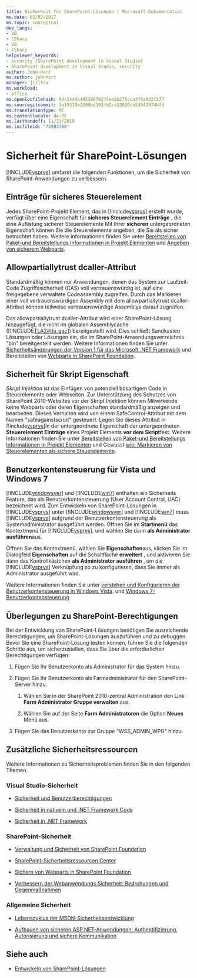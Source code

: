 ```yaml
---
title: Sicherheit für SharePoint-Lösungen | Microsoft-Dokumentation
ms.date: 02/02/2017
ms.topic: conceptual
dev_langs:
- VB
- CSharp
- VB
- CSharp
helpviewer_keywords:
- security [SharePoint development in Visual Studio]
- SharePoint development in Visual Studio, security
author: John-Hart
ms.author: johnhart
manager: jillfra
ms.workload:
- office
ms.openlocfilehash: 6dc1449a40528670274ea5b275cca3f0a8d2f277
ms.sourcegitcommit: 3a19319e2599bd193fb2ca32020ca53942974bfd
ms.translationtype: MT
ms.contentlocale: de-DE
ms.lasthandoff: 11/13/2019
ms.locfileid: "73983780"
---
```

# <a name="security-for-sharepoint-solutions"></a>Sicherheit für SharePoint-Lösungen
  [!INCLUDE[vsprvs](../sharepoint/includes/vsprvs-md.md)] umfasst die folgenden Funktionen, um die Sicherheit von SharePoint-Anwendungen zu verbessern.

## <a name="safe-control-entries"></a>Einträge für sicheres Steuerelement
 Jedes SharePoint-Projekt Element, das in [!include[vsprvs](../sharepoint/includes/vsprvs-md.md)] erstellt wurde, verfügt über eine Eigenschaft für **sicheres Steuerelement Einträge** , die eine Auflistung sicherer Steuerelemente Mit Ihrer **sicheren** untergeordneten Eigenschaft können Sie die Steuerelemente angeben, die Sie als sicher betrachtet haben. Weitere Informationen finden Sie unter [Bereitstellen von Paket-und Bereitstellungs Informationen in Projekt Elementen](../sharepoint/providing-packaging-and-deployment-information-in-project-items.md) und [Angeben von sicherem Webparts](/previous-versions/office/developer/sharepoint2003/dd583154(v=office.11)#specifying-safe-web-parts).

## <a name="allowpartiallytrustedcallers-attribute"></a>Allowpartiallytrust dcaller-Attribut
 Standardmäßig können nur Anwendungen, denen das System zur Laufzeit-Code Zugriffssicherheit (CAS) voll vertrauenswürdig ist, auf eine freigegebene verwaltete Codeassembly zugreifen. Durch das Markieren einer voll vertrauenswürdigen Assembly mit dem allowpartiallytrust dcaller-Attribut können teilweise vertrauenswürdige Assemblys darauf zugreifen.

 Das allowpartiallytrust dcaller-Attribut wird einer SharePoint-Lösung hinzugefügt, die nicht im globalen Assemblycache ([!INCLUDE[TLA2#tla_gac](../sharepoint/includes/tla2sharptla-gac-md.md)]) bereitgestellt wird. Dies schließt Sandkasten Lösungen oder Lösungen ein, die im SharePoint-Anwendungsverzeichnis "bin" bereitgestellt werden. Weitere Informationen finden Sie unter [Sicherheitsänderungen der Version 1 für das Microsoft .NET Framework](/previous-versions/msp-n-p/ff921345(v=pandp.10)) und Bereitstellen von [Webparts in SharePoint Foundation](/previous-versions/office/developer/sharepoint-2010/cc768621(v=office.14)).

## <a name="safe-against-script-property"></a>Sicherheit für Skript Eigenschaft
 *Skript Injektion* ist das Einfügen von potenziell bösartigem Code in Steuerelemente oder Webseiten. Zur Unterstützung des Schutzes von SharePoint 2010-Websites vor der Skript Injektion können Mitwirkende keine Webparts oder deren Eigenschaften standardmäßig anzeigen und bearbeiten. Dieses Verhalten wird von einem SafeControl-Attribut mit dem Namen "safeagainstscript" gesteuert. Legen Sie dieses Attribut in [!include[vsprvs](../sharepoint/includes/vsprvs-md.md)]in der untergeordnete Eigenschaft der untergeordneten **Steuerelement Einträge** eines Projekt Elements **vor dem Skript**fest. Weitere Informationen finden Sie unter [Bereitstellen von Paket-und Bereitstellungs Informationen in Projekt Elementen](../sharepoint/providing-packaging-and-deployment-information-in-project-items.md) und Gewusst [wie: Markieren von Steuerelementen als sichere Steuerelemente](../sharepoint/how-to-mark-controls-as-safe-controls.md).

## <a name="vista-and-windows-7-user-account-control"></a>Benutzerkontensteuerung für Vista und Windows 7
 [!INCLUDE[windowsver](../sharepoint/includes/windowsver-md.md)] und [!INCLUDE[win7](../sharepoint/includes/win7-md.md)] enthalten ein Sicherheits Feature, das als Benutzerkontensteuerung (User Account Control, UAC) bezeichnet wird. Zum Entwickeln von SharePoint-Lösungen in [!INCLUDE[vsprvs](../sharepoint/includes/vsprvs-md.md)] unter [!INCLUDE[windowsver](../sharepoint/includes/windowsver-md.md)] und [!INCLUDE[win7](../sharepoint/includes/win7-md.md)] muss [!INCLUDE[vsprvs](../sharepoint/includes/vsprvs-md.md)] aufgrund der Benutzerkontensteuerung als Systemadministrator ausgeführt werden. Öffnen Sie im **Startmenü** das Kontextmenü für [!INCLUDE[vsprvs](../sharepoint/includes/vsprvs-md.md)], und wählen Sie dann **als Administrator ausführen**aus.

 Öffnen Sie das Kontextmenü, wählen Sie **Eigenschaften**aus, klicken Sie im Dialogfeld **Eigenschaften** auf die Schaltfläche **erweitert** , und aktivieren Sie dann das Kontrollkästchen **als Administrator ausführen** , um die [!INCLUDE[vsprvs](../sharepoint/includes/vsprvs-md.md)] Verknüpfung so zu konfigurieren, dass Sie immer als Administrator ausgeführt wird.

 Weitere Informationen finden Sie unter [verstehen und Konfigurieren der Benutzerkontensteuerung in Windows Vista](/previous-versions/windows/it-pro/windows-vista/cc709628(v=ws.10)). und [Windows 7-Benutzerkontensteuerung](/previous-versions/windows/it-pro/windows-server-2008-R2-and-2008/cc731416(v=ws.10)).

## <a name="sharepoint-permissions-considerations"></a>Überlegungen zu SharePoint-Berechtigungen
 Bei der Entwicklung von SharePoint-Lösungen benötigen Sie ausreichende Berechtigungen, um SharePoint-Lösungen auszuführen und zu debuggen. Bevor Sie eine SharePoint-Lösung testen können, führen Sie die folgenden Schritte aus, um sicherzustellen, dass Sie über die erforderlichen Berechtigungen verfügen:

1. Fügen Sie Ihr Benutzerkonto als Administrator für das System hinzu.

2. Fügen Sie Ihr Benutzerkonto als Farmadministrator für den SharePoint-Server hinzu.

    1. Wählen Sie in der SharePoint 2010-zentral Administration den Link **Farm Administrator Gruppe verwalten** aus.

    2. Wählen Sie auf der Seite **Farm Administratoren** die Option **Neues** Menü aus.

3. Fügen Sie das Benutzerkonto zur Gruppe "WSS_ADMIN_WPG" hinzu.

## <a name="additional-security-resources"></a>Zusätzliche Sicherheitsressourcen
 Weitere Informationen zu Sicherheitsproblemen finden Sie in den folgenden Themen.

### <a name="visual-studio-security"></a>Visual Studio-Sicherheit

- [Sicherheit und Benutzerberechtigungen](/previous-versions/visualstudio/visual-studio-2010/ms165099(v=vs.100))

- [Sicherheit in nativem und .NET Framework Code](/previous-versions/visualstudio/visual-studio-2010/1787tk12(v=vs.100))

- [Sicherheit in .NET Framework](/previous-versions/dotnet/netframework-4.0/fkytk30f(v=vs.100))

### <a name="sharepoint-security"></a>SharePoint-Sicherheit

- [Verwaltung und Sicherheit von SharePoint Foundation](/previous-versions/office/developer/sharepoint-2010/ee537811(v=office.14))

- [SharePoint-Sicherheitsressourcen Center](/sharepoint/dev/)

- [Sichern von Webparts in SharePoint Foundation](/previous-versions/office/developer/sharepoint-2010/cc768613(v=office.14))

- [Verbessern der Webanwendungs Sicherheit: Bedrohungen und Gegenmaßnahmen](/previous-versions/msp-n-p/ff649874(v=pandp.10))

### <a name="general-security"></a>Allgemeine Sicherheit

- [Lebenszyklus der MSDN-Sicherheitsentwicklung](https://www.microsoft.com/msrc?rtc=1)

- [Aufbauen von sicheren ASP.NET-Anwendungen: Authentifizierung, Autorisierung und sichere Kommunikation](/previous-versions/msp-n-p/ff649100(v=pandp.10))

## <a name="see-also"></a>Siehe auch

- [Entwickeln von SharePoint-Lösungen](../sharepoint/developing-sharepoint-solutions.md)